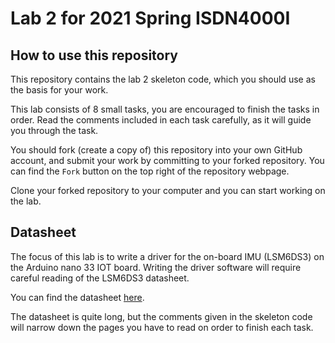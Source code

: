 # Lab 2 for 2021 Spring ISDN4000I

## How to use this repository

This repository contains the lab 2 skeleton code, which you should use as the basis for your work.

This lab consists of 8 small tasks, you are encouraged to finish the tasks in order. Read the comments included in each task carefully, as it will guide you through the task.

You should fork (create a copy of) this repository into your own GitHub account, and submit your work by committing to your forked repository. You can find the ```Fork``` button on the top right of the repository webpage.

Clone your forked repository to your computer and you can start working on the lab.

## Datasheet

The focus of this lab is to write a driver for the on-board IMU (LSM6DS3) on the Arduino nano 33 IOT board. Writing the driver software will require careful reading of the LSM6DS3 datasheet.

You can find the datasheet [here](https://www.st.com/resource/en/datasheet/lsm6ds3.pdf).

The datasheet is quite long, but the comments given in the skeleton code will narrow down the pages you have to read on order to finish each task.
